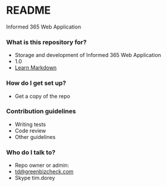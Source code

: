 # README #

Informed 365 Web Application

### What is this repository for? ###

* Storage and development of Informed 365 Web Application
* 1.0
* [Learn Markdown](https://bitbucket.org/tutorials/markdowndemo)

### How do I get set up? ###

* Get a copy of the repo

### Contribution guidelines ###

* Writing tests
* Code review
* Other guidelines

### Who do I talk to? ###

* Repo owner or admin:
* td@greenbizcheck.com
* Skype tim.dorey